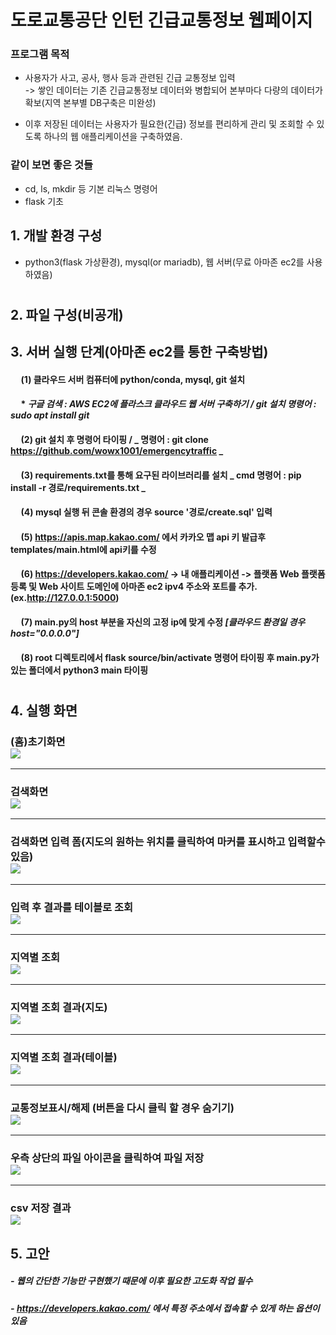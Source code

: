 # 도로교통공단 인턴 긴급교통정보 웹페이지

### 프로그램 목적
* 사용자가 사고, 공사, 행사 등과 관련된 긴급 교통정보 입력  
-> 쌓인 데이터는 기존 긴급교통정보 데이터와 병합되어 본부마다 다량의 데이터가 확보(지역 본부별 DB구축은 미완성)  

* 이후 저장된 데이터는 사용자가 필요한(긴급) 정보를 편리하게 관리 및 조회할 수 있도록 하나의 웹 애플리케이션을 구축하였음.  

### 같이 보면 좋은 것들
- cd, ls, mkdir 등 기본 리눅스 명령어
- flask 기초

## 1. 개발 환경 구성
- python3(flask 가상환경), mysql(or mariadb), 웹 서버(무료 아마존 ec2를 사용하였음)
#
## 2. 파일 구성(비공개)
##
## 3. 서버 실행 단계(아마존 ec2를 통한 구축방법)
#### &nbsp;&nbsp;&nbsp;&nbsp; (1) 클라우드 서버 컴퓨터에 python/conda, mysql, git 설치  
#### &nbsp;&nbsp;&nbsp;&nbsp; * _구글 검색 : AWS EC2에 플라스크 클라우드 웹 서버 구축하기 / git 설치 명령어 : sudo apt install git_  
#### &nbsp;&nbsp;&nbsp;&nbsp; (2) git 설치 후 명령어 타이핑 / _ 명령어 : git clone https://github.com/wowx1001/emergencytraffic _  
#### &nbsp;&nbsp;&nbsp;&nbsp; (3) requirements.txt를 통해 요구된 라이브러리를 설치 _ cmd 명령어 : pip install -r 경로/requirements.txt _  
#### &nbsp;&nbsp;&nbsp;&nbsp; (4) mysql 실행 뒤 콘솔 환경의 경우 source '경로/create.sql' 입력  
#### &nbsp;&nbsp;&nbsp;&nbsp; (5) https://apis.map.kakao.com/ 에서 카카오 맵 api 키 발급후 templates/main.html에 api키를 수정  
#### &nbsp;&nbsp;&nbsp;&nbsp; (6) https://developers.kakao.com/ -> 내 애플리케이션 -> 플랫폼 Web 플랫폼 등록 및 Web 사이트 도메인에 아마존 ec2 ipv4 주소와 포트를 추가.(ex.http://127.0.0.1:5000)  
#### &nbsp;&nbsp;&nbsp;&nbsp; (7) main.py의 host 부분을 자신의 고정 ip에 맞게 수정  _[클라우드 환경일 경우 host="0.0.0.0"]_  
#### &nbsp;&nbsp;&nbsp;&nbsp; (8) root 디렉토리에서 flask source/bin/activate 명령어 타이핑 후 main.py가 있는 폴더에서 python3 main 타이핑  

#
## 4. 실행 화면
### (홈)초기화면<br><img src="screenshot/초기화면.png"></img>
---------------------------------------------------------------
### 검색화면<br><img src="screenshot/검색 화면.png"></img>
---------------------------------------------------------------
### 검색화면 입력 폼(지도의 원하는 위치를 클릭하여 마커를 표시하고 입력할수있음)<br><img src="screenshot/검색 화면 - 입력.png"></img>
---------------------------------------------------------------
### 입력 후 결과를 테이블로 조회<br><img src="screenshot/입력 후 화면 - 조회.png"></img>
---------------------------------------------------------------
### 지역별 조회<br><img src="screenshot/지역 조회.png"></img>
---------------------------------------------------------------
### 지역별 조회 결과(지도)<br><img src="screenshot/조회 지역 결과.png"></img>
---------------------------------------------------------------
### 지역별 조회 결과(테이블)<br><img src="screenshot/조회 지역 결과 테이블 조회.png"></img>
---------------------------------------------------------------
### 교통정보표시/해제 (버튼을 다시 클릭 할 경우 숨기기)<br><img src="screenshot/교통정보 표시.png"></img>
---------------------------------------------------------------
### 우측 상단의 파일 아이콘을 클릭하여 파일 저장<br><img src="screenshot/파일 저장.png"></img>
---------------------------------------------------------------
### csv 저장 결과<br><img src="screenshot/csv 저장결과.png"></img>

## 5. 고안
##### - 웹의 간단한 기능만 구현했기 때문에 이후 필요한 고도화 작업 필수
##### - https://developers.kakao.com/ 에서 특정 주소에서 접속할 수 있게 하는 옵션이 있음

